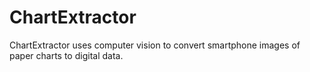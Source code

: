 # ChartExtractor
ChartExtractor uses computer vision to convert smartphone images of paper charts to digital data.
